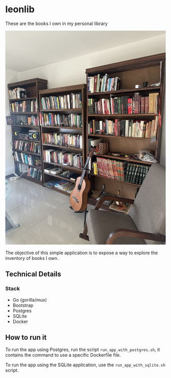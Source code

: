 # leonlib
These are the books I own in my personal library

![shelf](./images/leonlib-shelfs.jpeg)

The objective of this simple application is to expose a way to explore the inventory of books I own.


## Technical Details

### Stack

- Go (gorilla/mux)
- Bootstrap
- Postgres
- SQLite
- Docker


## How to run it

To run the app using Postgres, run the script `run_app_with_postgres.sh`, it contains the command to use a specific
Dockerfile file.

To run the app using the SQLite application, use the `run_app_with_sqlite.sh` script. 
